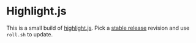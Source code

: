 # Highlight.js

This is a small build of [highlight.js](https://github.com/highlightjs/highlight.js).
Pick a [stable release](https://github.com/highlightjs/highlight.js/releases) revision and use `roll.sh` to update.
